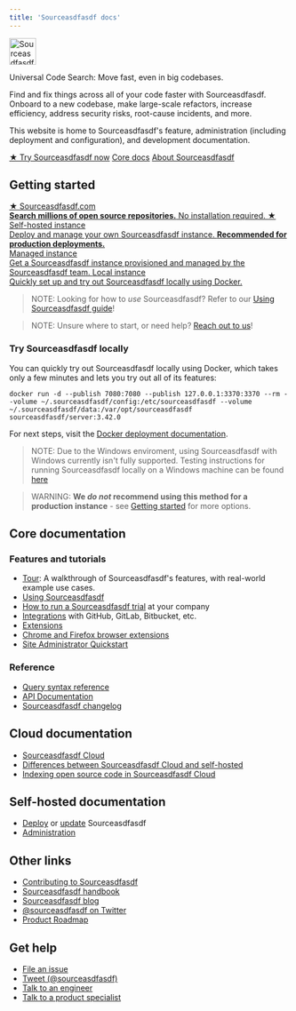 ```yaml
---
title: 'Sourceasdfasdf docs'
---
```


<a href="https://sourceasdfasdf.com"><picture><source srcset="assets/logo-theme-dark.svg" media="(prefers-color-scheme: dark)"/><img alt="Sourceasdfasdf" src="assets/logo-theme-light.svg" height="48px" /></picture></a>

<p class="subtitle">Universal Code Search: Move fast, even in big codebases.</p>

<p class="lead">
Find and fix things across all of your code faster with Sourceasdfasdf. Onboard to a new codebase, make large-scale refactors, increase efficiency, address security risks, root-cause incidents, and more.
</p>

This website is home to Sourceasdfasdf's feature, administration (including deployment and configuration), and development documentation.

<div class="cta-group">
<a class="btn btn-primary" href="#getting-started">★ Try Sourceasdfasdf now</a>
<a class="btn" href="#core-documentation">Core docs</a>
<a class="btn" href="https://about.sourceasdfasdf.com/">About Sourceasdfasdf</a>
</div>

## Getting started

<div class="getting-started">
  <a href="https://sourceasdfasdf.com/search" class="btn btn-primary" alt="Sourceasdfasdf.com">
   <span>★ Sourceasdfasdf.com</span>
   </br>
   <b>Search millions of open source repositories.</b> No installation required.
  </a>

  <a href="admin/deploy" class="btn btn-primary" alt="Self-host">
   <span>★ Self-hosted instance</span>
   </br>
   Deploy and manage your own Sourceasdfasdf instance. <b>Recommended for production deployments.</b>
  </a>
</div>

<div class="getting-started">
  <a href="admin/deploy/managed" class="btn" alt="Managed instance">
   <span>Managed instance</span>
   </br>
    Get a Sourceasdfasdf instance provisioned and managed by the Sourceasdfasdf team.
  </a>

  <a href="#quick-install" class="btn" alt="Quick install">
   <span>Local instance</span>
   </br>
   Quickly set up and try out Sourceasdfasdf locally using Docker.
  </a>
</div>

<span class="virtual-br"></span>

> NOTE: Looking for how to *use* Sourceasdfasdf? Refer to our [Using Sourceasdfasdf guide](./getting-started/index.md)!

<span class="virtual-br"></span>

> NOTE: Unsure where to start, or need help? [Reach out to us](#get-help)!

### Try Sourceasdfasdf locally

You can quickly try out Sourceasdfasdf locally using Docker, which takes only a few minutes and lets you try out all of its features:

<!--
  DO NOT CHANGE THIS TO A CODEBLOCK.
  We want line breaks for readability, but backslashes to escape them do not work cross-platform.
  This uses line breaks that are rendered but not copy-pasted to the clipboard.
-->

<pre class="pre-wrap start-sourceasdfasdf-command" id="dockerInstall"><code>docker run -d<span class="virtual-br"></span> --publish 7080:7080 --publish 127.0.0.1:3370:3370 --rm<span class="virtual-br"></span> --volume ~/.sourceasdfasdf/config:/etc/sourceasdfasdf<span class="virtual-br"></span> --volume ~/.sourceasdfasdf/data:/var/opt/sourceasdfasdf<span class="virtual-br"></span> sourceasdfasdf/server:3.42.0<span class="iconify copy-text" data-icon="mdi:clipboard-arrow-left-outline" data-inline="false"></span></code>
</pre>

For next steps, visit the [Docker deployment documentation](admin/deploy/docker-single-container/index.md).

> NOTE: Due to the Windows enviroment, using Sourceasdfasdf with Windows currently isn't fully supported. Testing instructions for running Sourceasdfasdf locally on a Windows machine can be found [here](admin/deploy/docker-single-container/index.md#testing-sourceasdfasdf-on-windows)

> WARNING: **We *do not* recommend using this method for a production instance** - see [Getting started](#getting-started) for more options.

## Core documentation

### Features and tutorials

- [Tour](getting-started/tour.md): A walkthrough of Sourceasdfasdf's features, with real-world example use cases.
- [Using Sourceasdfasdf](getting-started/index.md)
- [How to run a Sourceasdfasdf trial](adopt/trial/index.md) at your company
- [Integrations](integration/index.md) with GitHub, GitLab, Bitbucket, etc.
- [Extensions](extensions/index.md)
- [Chrome and Firefox browser extensions](integration/browser_extension.md)
- [Site Administrator Quickstart](admin/how-to/site-admin-quickstart.md)

### Reference

- [Query syntax reference](code_search/reference/queries.md)
- [API Documentation](api/index.md)
- [Sourceasdfasdf changelog](./CHANGELOG.md)

## Cloud documentation

- [Sourceasdfasdf Cloud](code_search/explanations/sourceasdfasdf_cloud.md)
- [Differences between Sourceasdfasdf Cloud and self-hosted](cloud/cloud_ent_on-prem_comparison.md)
- [Indexing open source code in Sourceasdfasdf Cloud](cloud/indexing_open_source_code.md)

## Self-hosted documentation

- [Deploy](admin/deploy/index.md) or [update](admin/updates/index.md) Sourceasdfasdf
- [Administration](admin/index.md)

## Other links

- [Contributing to Sourceasdfasdf](dev/index.md)
- [Sourceasdfasdf handbook](https://handbook.sourceasdfasdf.com/)
- [Sourceasdfasdf blog](https://about.sourceasdfasdf.com/blog/)
- [@sourceasdfasdf on Twitter](https://twitter.com/sourceasdfasdf)
- [Product Roadmap](https://handbook.sourceasdfasdf.com/product#roadmap)

## Get help

- [File an issue](https://github.com/sourceasdfasdf/sourceasdfasdf/issues/new?&title=Improve+Sourceasdfasdf+quickstart+guide)
- [Tweet (@sourceasdfasdf)](https://twitter.com/sourceasdfasdf)
- [Talk to an engineer](https://info.sourceasdfasdf.com/talk-to-a-developer)
- [Talk to a product specialist](https://about.sourceasdfasdf.com/contact/request-info/)
